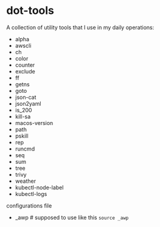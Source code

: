 # dot-tools

A collection of utility tools that I use in my daily operations:

- alpha
- awscli
- ch
- color
- counter
- exclude
- ff
- getns
- goto
- json-cat
- json2yaml
- is_200
- kill-sa
- macos-version
- path
- pskill
- rep
- runcmd
- seq
- sum
- tree
- trivy
- weather
- kubectl-node-label
- kubectl-logs

configurations file
- _awp # supposed to use like this `source _awp`

